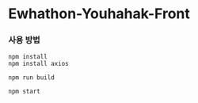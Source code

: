 # Ewhathon-Youhahak-Front
### 사용 방법

```
npm install
npm install axios
```
```
npm run build
```
```
npm start
```
